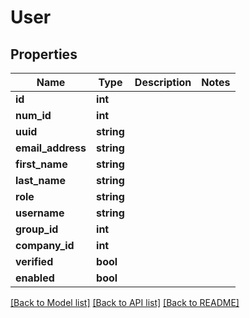# User

## Properties
Name | Type | Description | Notes
------------ | ------------- | ------------- | -------------
**id** | **int** |  | 
**num_id** | **int** |  | 
**uuid** | **string** |  | 
**email_address** | **string** |  | 
**first_name** | **string** |  | 
**last_name** | **string** |  | 
**role** | **string** |  | 
**username** | **string** |  | 
**group_id** | **int** |  | 
**company_id** | **int** |  | 
**verified** | **bool** |  | 
**enabled** | **bool** |  | 

[[Back to Model list]](../README.md#documentation-for-models) [[Back to API list]](../README.md#documentation-for-api-endpoints) [[Back to README]](../README.md)


